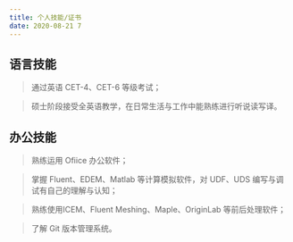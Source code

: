```yaml
---
title: 个人技能/证书
date: 2020-08-21 7
---
```


## 语言技能

>通过英语 CET-4、CET-6 等级考试；

>硕士阶段接受全英语教学，在日常生活与工作中能熟练进行听说读写译。

## 办公技能

>熟练运用 Ofiice 办公软件；

>掌握 Fluent、EDEM、Matlab 等计算模拟软件，对 UDF、UDS 编写与调试有自己的理解与认知；

>熟练使用ICEM、Fluent Meshing、Maple、OriginLab 等前后处理软件；

>了解 Git 版本管理系统。
